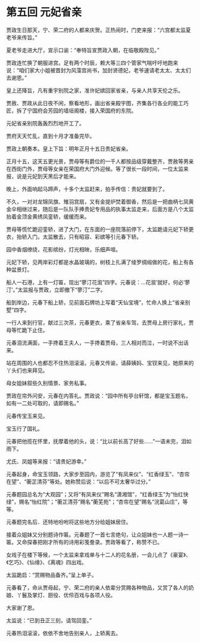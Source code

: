 # 第五回 元妃省亲
贾政生日那天，宁、荣二府的人都来庆贺。正热闹时，门吏来报：“六宫都太监夏老爷来传旨。”

夏老爷走进大厅，宣示口谕：“奉特旨宣贾政入朝，在临敬殿陛见。”

贾政连忙换了朝服进宫。足有两个时辰，赖大等三四个管家气喘吁吁地跑来说：“咱们家大小姐被晋封为风藻宫尚书，加封贤德妃，老爷速请老太太、太太们去谢恩。”

皇上还降旨，凡有重宇别院之家，准许妃嫔回家省亲，与亲人共享天伦之乐。

贾赦、贾政从此日夜不闲，察看地形，画出省亲殿宇图，齐集各行各业的能工巧匠，拆了宁国府会芳园的墙垣阁楼，接入荣国府的东院。

元妃省亲别院轰轰烈烈地开工了。

贾府天天忙乱，直到十月才准备完毕。

贾政上朝奏本。皇上下旨：明年正月十五日贵妃省亲。

正月十五，这天五更光景，贾母等有爵位的一千人都按品级穿戴整齐，贾赦等男亲在西街门外，贾母等女亲在荣国府大门外迎候。等了很长一段时间，一位太监来报，说是元妃到天黑后才能来。

晚上，外面响起马蹄声，十多个太监赶来，拍手传信：贵妃就要到了。

不久，一对对龙锦凤旗、雉羽宫扇，又有金提炉焚着御香，然后是一把曲柄七凤黄金伞相继过来，随后是一队队手捧贵妃专用品的执事太监走来，后面方是八个太监抬着金顶金黄绣凤銮轿，缓缓而来。

贾母等慌忙跪迎銮轿，进了大门，在东面的一座院落前停下，太监跪请元妃下轿更衣，抬轿入门。太监散去，只有昭容、彩嫔等引元春下轿。

园中香烟缭绕，花影缤纷，灯光相映，乐细声喧。

元妃下轿，见两岸彩灯都是水晶玻璃的，树枝上扎满了绫罗绸缎做的花，船上有各种盆景灯。

船人一石港，上有一灯匾，现出“蓼汀花溆”四字。元春说：…花溆’就好，何必‘蓼汀’。”太监报与贾政，立即撤下“蓼汀”二字。

船到岸边，元春下船上轿，见前面石牌坊上写着“天仙宝境”，忙命人换上“省亲别墅”四字。

一行人来到行官，献过三次茶，元春更衣，乘了省亲车驾，去贾母上房行家礼，贾母等忙跪下止住。

元春泪流满面，一手搀着王夫人，一手搀着贾母，三人相对而泣，一时说不出话来。

站在周围的人也都忍不住热泪滚滚。元春又传谕，请薛姨妈、宝钗来见，她原来的丫头们也来拜见。

母女姐妹叙些久别情景、家务私事。

贾政在帘外问安，元春在内答礼。贾政说：“园中所有亭台轩馆，都是宝玉题名，如有一二处可取的，请即赐名。”

元春传宝玉来见。

宝玉行了国礼。

元春把他揽在怀里，抚摩着他的头，说：“比以前长高了好些……”一语未完，泪如雨下。

尤氏、凤姐等来报：“请贵妃游幸。”

元春起身，命宝玉领路，大家步至园内，游览了“有凤来仪”、“红香绿玉”、“杏帘在望”、“蘅芷清芬”等处。她称赞后说：“以后不可太奢华过分。”

元春题园总名为“大观园”；又将“有凤来仪”赐名“潇湘馆”，“红香绿玉”为“怡红快绿”，赐名“怡红院”；“蘅芷清芬”赐名“蘅芜苑”；“杏帘在望”赐名“浣葛山庄”，等等。

元春题完名后．还特地吩咐将这些地方分给姐妹居住。

接着众姐妹又分别题诗作匾。元春题了一首七言绝句，让众姐妹也一人题一诗一匾。又命探春把刚才所有的诗用彩笺誊录。贾政等看了，称赞不已。

女戏子在楼下等候，一个太监来拿戏单与十二人的花名册，一会儿点了《豪宴》、《乞巧》、《仙缘》、《离魂》四出戏。

太监跪启：“赏赐物品备齐。”呈上单子。

元春看了，命从贾母起，宁、荣二府的亲人依辈分赏赐各种物品，又赏了各人的奶娘、丫鬟及掌灯、厨役、优伶百戏与各项人役。

大家谢了恩。

太监说：“已到丑正三刻，请驾回銮。”

元春热泪滚滚，依依不舍地告别亲人，上轿离去。